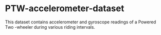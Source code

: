 # PTW-accelerometer-dataset
This dataset contains accelerometer and gyroscope readings of a Powered Two -wheeler during various riding intervals.
